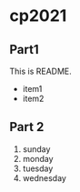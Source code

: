 # cp2021

##  Part1
This is README.
- item1
- item2

## Part 2
1. sunday
1. monday
1. tuesday
1. wednesday
